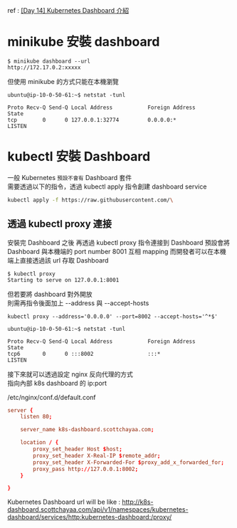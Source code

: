 
ref : [[Day 14] Kubernetes Dashboard 介紹](https://ithelp.ithome.com.tw/articles/10195385)

# minikube 安裝 dashboard

```
$ minikube dashboard --url
http://172.17.0.2:xxxxx
```

但使用 minikube 的方式只能在本機瀏覽

```
ubuntu@ip-10-0-50-61:~$ netstat -tunl

Proto Recv-Q Send-Q Local Address           Foreign Address         State
tcp        0      0 127.0.0.1:32774         0.0.0.0:*               LISTEN
```


# kubectl 安裝 Dashboard

一般 Kubernetes `預設不會有` Dashboard 套件  
需要透過以下的指令，透過 kubectl apply 指令創建 dashboard service  

```sh
kubectl apply -f https://raw.githubusercontent.com/\
```

## 透過 kubectl proxy 連接

安裝完 Dashboard 之後
再透過 kubectl proxy 指令連接到 Dashboard
預設會將 Dashboard 與本機端的 port number 8001 互相 mapping
而開發者可以在本機端上直接透過該 url 存取 Dashboard

```
$ kubectl proxy
Starting to serve on 127.0.0.1:8001
```

但若要將 dashboard 對外開放  
則需再指令後面加上 --address 與 --accept-hosts  

```
kubectl proxy --address='0.0.0.0' --port=8002 --accept-hosts='^*$'
```

```
ubuntu@ip-10-0-50-61:~$ netstat -tunl

Proto Recv-Q Send-Q Local Address           Foreign Address         State
tcp6       0      0 :::8002                 :::*                    LISTEN
```


接下來就可以透過設定 nginx 反向代理的方式  
指向內部 k8s dashboard 的 ip:port  

/etc/nginx/conf.d/default.conf
```conf
server {
    listen 80;

    server_name k8s-dashboard.scottchayaa.com;

    location / {
        proxy_set_header Host $host;
        proxy_set_header X-Real-IP $remote_addr;
        proxy_set_header X-Forwarded-For $proxy_add_x_forwarded_for;
        proxy_pass http://127.0.0.1:8002;
    }

}
```

Kubernetes Dashboard url will be like :
http://k8s-dashboard.scottchayaa.com/api/v1/namespaces/kubernetes-dashboard/services/http:kubernetes-dashboard:/proxy/

